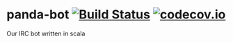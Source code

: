 panda-bot [![Build Status](https://travis-ci.org/DrunkenPandaFans/panda-bot.png?branch=master)](https://travis-ci.org/DrunkenPandaFans/panda-bot) [![codecov.io](https://codecov.io/github/DrunkenPandaFans/panda-bot/coverage.svg?branch=master)](https://codecov.io/github/DrunkenPandaFans/panda-bot?branch=master)
=========

Our IRC bot written in scala
